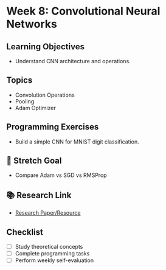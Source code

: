 # Week 8: Convolutional Neural Networks

## Learning Objectives
- Understand CNN architecture and operations.

## Topics
- Convolution Operations
- Pooling
- Adam Optimizer

## Programming Exercises
- Build a simple CNN for MNIST digit classification.

## 🎯 Stretch Goal
- Compare Adam vs SGD vs RMSProp

## 📚 Research Link
- [Research Paper/Resource](https://arxiv.org/abs/1412.6980)

## Checklist
- [ ] Study theoretical concepts
- [ ] Complete programming tasks
- [ ] Perform weekly self-evaluation
